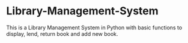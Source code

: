 # Library-Management-System
This is a Library Management System in Python with basic functions to display, lend, return book and add new book.
